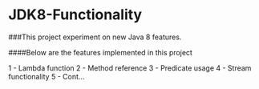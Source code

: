 # JDK8-Functionality

###This project experiment on new Java 8 features.

####Below are the features implemented in this project

1 - Lambda function
2 - Method reference
3 - Predicate usage
4 - Stream functionality
5 - Cont...